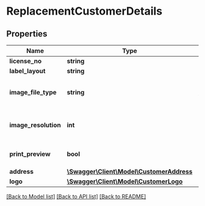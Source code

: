 # ReplacementCustomerDetails

## Properties
Name | Type | Description | Notes
------------ | ------------- | ------------- | -------------
**license_no** | **string** |  | 
**label_layout** | **string** |  | 
**image_file_type** | **string** | Defines valid formats of images. | [optional] 
**image_resolution** | **int** | Allowed values: 200, 300, 600 | [optional] 
**print_preview** | **bool** |  | [optional] [default to false]
**address** | [**\Swagger\Client\Model\CustomerAddress**](CustomerAddress.md) |  | [optional] 
**logo** | [**\Swagger\Client\Model\CustomerLogo**](CustomerLogo.md) |  | [optional] 

[[Back to Model list]](../../README.md#documentation-for-models) [[Back to API list]](../../README.md#documentation-for-api-endpoints) [[Back to README]](../../README.md)

